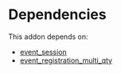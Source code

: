# Dependencies

This addon depends on:

- [event_session](../../odoo-bringout-oca-event-event_session)
- [event_registration_multi_qty](../../odoo-bringout-oca-event-event_registration_multi_qty)
